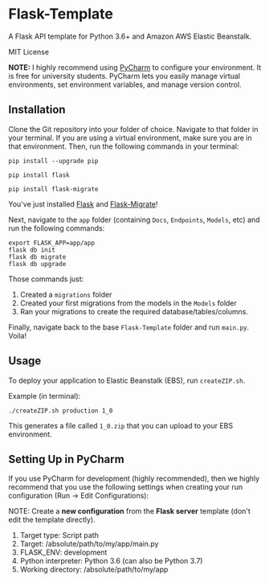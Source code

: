# Flask-Template
A Flask API template for Python 3.6+ and Amazon AWS Elastic Beanstalk.

MIT License

**NOTE:** I highly recommend using [PyCharm](https://www.jetbrains.com/pycharm/) to configure your environment. It is free for university students. PyCharm lets you easily manage virtual environments, set environment variables, and manage version control.

## Installation

Clone the Git repository into your folder of choice. Navigate to that folder in your terminal. If you are using a virtual environment, make sure you are in that environment. Then, run the following commands in your terminal:
```
pip install --upgrade pip

pip install flask

pip install flask-migrate
```

You've just installed [Flask](http://flask.pocoo.org/) and [Flask-Migrate](https://flask-migrate.readthedocs.io/)!

Next, navigate to the `app` folder (containing `Docs`, `Endpoints`, `Models`, etc) and run the following commands:
```
export FLASK_APP=app/app
flask db init
flask db migrate
flask db upgrade
```

Those commands just:
1. Created a `migrations` folder
2. Created your first migrations from the models in the `Models` folder
3. Ran your migrations to create the required database/tables/columns.

Finally, navigate back to the base `Flask-Template` folder and run `main.py`. Voila!

## Usage

To deploy your application to Elastic Beanstalk (EBS), run `createZIP.sh`.

Example (in terminal):
```
./createZIP.sh production 1_0
```

This generates a file called `1_0.zip` that you can upload to your EBS environment.

## Setting Up in PyCharm

If you use PyCharm for development (highly recommended), then we highly recommend that you use the following settings when creating your run configuration (Run -> Edit Configurations):

NOTE: Create a **new configuration** from the **Flask server** template (don't edit the template directly).

1. Target type: Script path
2. Target: /absolute/path/to/my/app/main.py
3. FLASK_ENV: development
4. Python interpreter: Python 3.6 (can also be Python 3.7)
5. Working directory: /absolute/path/to/my/app

